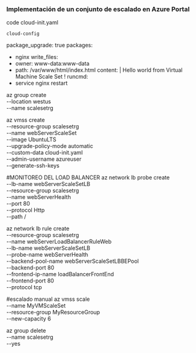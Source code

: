 ### Implementación de un conjunto de escalado en Azure Portal

code cloud-init.yaml

`cloud-config`

package_upgrade: true
packages:
  - nginx
write_files:
  - owner: www-data:www-data
  - path: /var/www/html/index.html
    content: |
        Hello world from Virtual Machine Scale Set !
runcmd:
  - service nginx restart
  
  
  az group create \
  --location westus \
  --name scalesetrg
  
  az vmss create \
  --resource-group scalesetrg \
  --name webServerScaleSet \
  --image UbuntuLTS \
  --upgrade-policy-mode automatic \
  --custom-data cloud-init.yaml \
  --admin-username azureuser \
  --generate-ssh-keys
  
#MONITOREO DEL LOAD BALANCER
az network lb probe create \
  --lb-name webServerScaleSetLB \
  --resource-group scalesetrg \
  --name webServerHealth \
  --port 80 \
  --protocol Http \
  --path /

az network lb rule create \
  --resource-group scalesetrg \
  --name webServerLoadBalancerRuleWeb \
  --lb-name webServerScaleSetLB \
  --probe-name webServerHealth \
  --backend-pool-name webServerScaleSetLBBEPool \
  --backend-port 80 \
  --frontend-ip-name loadBalancerFrontEnd \
  --frontend-port 80 \
  --protocol tcp


#escalado manual
az vmss scale \
    --name MyVMScaleSet \
    --resource-group MyResourceGroup \
    --new-capacity 6


 az group delete \
      --name scalesetrg \
      --yes